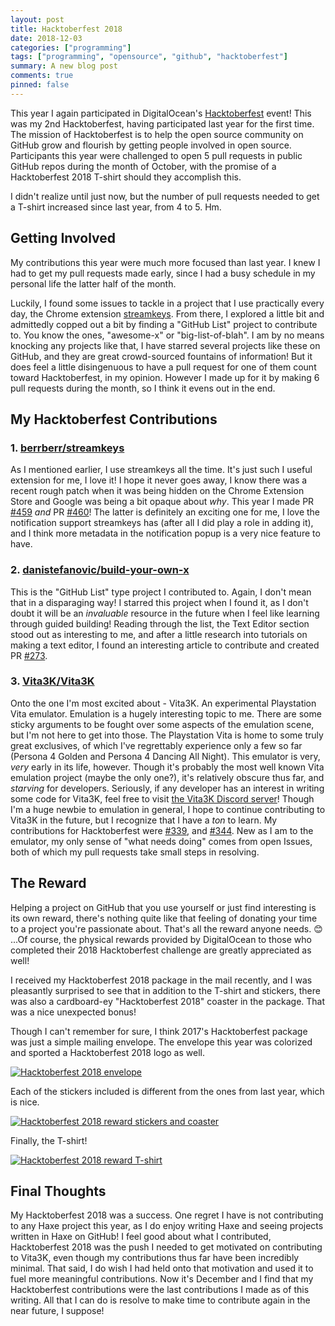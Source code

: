 ```yaml
---
layout: post
title: Hacktoberfest 2018
date: 2018-12-03
categories: ["programming"]
tags: ["programming", "opensource", "github", "hacktoberfest"]
summary: A new blog post
comments: true
pinned: false
---
```


This year I again participated in DigitalOcean's [Hacktoberfest](https://hacktoberfest.digitalocean.com/) event! This was my 2nd Hacktoberfest, having participated last year for the first time. The mission of Hacktoberfest is to help the open source community on GitHub grow and flourish by getting people involved in open source. Participants this year were challenged to open 5 pull requests in public GitHub repos during the month of October, with the promise of a Hacktoberfest 2018 T-shirt should they accomplish this.

I didn't realize until just now, but the number of pull requests needed to get a T-shirt increased since last year, from 4 to 5. Hm.

## Getting Involved

My contributions this year were much more focused than last year. I knew I had to get my pull requests made early, since I had a busy schedule in my personal life the latter half of the month.

Luckily, I found some issues to tackle in a project that I use practically every day, the Chrome extension [streamkeys](https://github.com/berrberr/streamkeys). From there, I explored a little bit and admittedly copped out a bit by finding a "GitHub List" project to contribute to. You know the ones, "awesome-x" or "big-list-of-blah". I am by no means knocking any projects like that, I have starred several projects like these on GitHub, and they are great crowd-sourced fountains of information! But it does feel a little disingenuous to have a pull request for one of them count toward Hacktoberfest, in my opinion. However I made up for it by making 6 pull requests during the month, so I think it evens out in the end.

## My Hacktoberfest Contributions

### 1. [berrberr/streamkeys](http://github.com/berrberr/streamkeys)

As I mentioned earlier, I use streamkeys all the time. It's just such I useful extension for me, I love it! I hope it never goes away, I know there was a recent rough patch when it was being hidden on the Chrome Extension Store and Google was being a bit opaque about *why*. This year I made PR [#459](https://github.com/berrberr/streamkeys/pull/459) *and* PR [#460](https://github.com/berrberr/streamkeys/pull/460)! The latter is definitely an exciting one for me, I love the notification support streamkeys has (after all I did play a role in adding it), and I think more metadata in the notification popup is a very nice feature to have.

### 2. [danistefanovic/build-your-own-x](https://github.com/danistefanovic/build-your-own-x/pull/273)

This is the "GitHub List" type project I contributed to. Again, I don't mean that in a disparaging way! I starred this project when I found it, as I don't doubt it will be an *invaluable* resource in the future when I feel like learning through guided building! Reading through the list, the Text Editor section stood out as interesting to me, and after a little research into tutorials on making a text editor, I found an interesting article to contribute and created PR [#273](https://github.com/danistefanovic/build-your-own-x/pull/273).

### 3. [Vita3K/Vita3K](https://github.com/Vita3K/Vita3K)

Onto the one I'm most excited about - Vita3K. An experimental Playstation Vita emulator. Emulation is a hugely interesting topic to me. There are some sticky arguments to be fought over some aspects of the emulation scene, but I'm not here to get into those. The Playstation Vita is home to some truly great exclusives, of which I've regrettably experience only a few so far (Persona 4 Golden and Persona 4 Dancing All Night). This emulator is very, *very* early in its life, however. Though it's probably the most well known Vita emulation project (maybe the only one?), it's relatively obscure thus far, and *starving* for developers. Seriously, if any developer has an interest in writing some code for Vita3K, feel free to visit [the Vita3K Discord server](https://discord.gg/MaWhJVH)! Though I'm a huge newbie to emulation in general, I hope to continue contributing to Vita3K in the future, but I recognize that I have a *ton* to learn. My contributions for Hacktoberfest were [#339](https://github.com/Vita3K/Vita3K/pull/339), and [#344](https://github.com/Vita3K/Vita3K/pull/344). New as I am to the emulator, my only sense of "what needs doing" comes from open Issues, both of which my pull requests take small steps in resolving.

## The Reward

Helping a project on GitHub that you use yourself or just find interesting is its own reward, there's nothing quite like that feeling of donating your time to a project you're passionate about. That's all the reward anyone needs. 😊 ...Of course, the physical rewards provided by DigitalOcean to those who completed their 2018 Hacktoberfest challenge are greatly appreciated as well!

I received my Hacktoberfest 2018 package in the mail recently, and I was pleasantly surprised to see that in addition to the T-shirt and stickers, there was also a cardboard-ey "Hacktoberfest 2018" coaster in the package. That was a nice unexpected bonus!

Though I can't remember for sure, I think 2017's Hacktoberfest package was just a simple mailing envelope. The envelope this year was colorized and sported a Hacktoberfest 2018 logo as well.

[![Hacktoberfest 2018 envelope](https://i.imgur.com/l3XIkhVm.jpg)](https://i.imgur.com/l3XIkhV.jpg)

Each of the stickers included is different from the ones from last year, which is nice.

[![Hacktoberfest 2018 reward stickers and coaster](https://i.imgur.com/HMb08E9m.jpg)](https://i.imgur.com/HMb08E9.jpg)

Finally, the T-shirt!

[![Hacktoberfest 2018 reward T-shirt](https://i.imgur.com/NPt8c5lm.jpg)](https://i.imgur.com/NPt8c5l.jpg)

## Final Thoughts

My Hacktoberfest 2018 was a success. One regret I have is not contributing to any Haxe project this year, as I do enjoy writing Haxe and seeing projects written in Haxe on GitHub! I feel good about what I contributed, Hacktoberfest 2018 was the push I needed to get motivated on contributing to Vita3K, even though my contributions thus far have been incredibly minimal. That said, I do wish I had held onto that motivation and used it to fuel more meaningful contributions. Now it's December and I find that my Hacktoberfest contributions were the last contributions I made as of this writing. All that I can do is resolve to make time to contribute again in the near future, I suppose!
